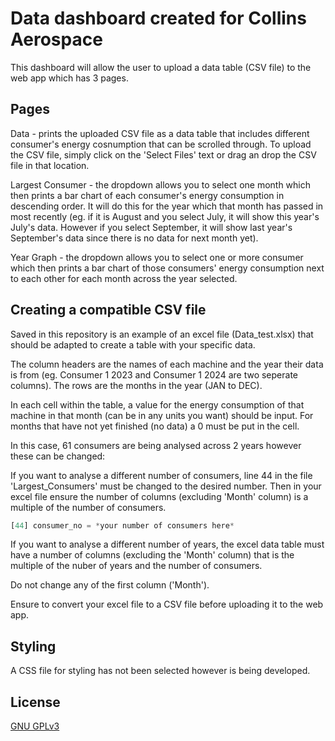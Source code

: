 # Data dashboard created for Collins Aerospace

This dashboard will allow the user to upload a data table (CSV file) to the web app which has 3 pages.

## Pages
Data - prints the uploaded CSV file as a data table that includes different consumer's energy cosnumption that can be scrolled through. To upload the CSV file, simply click on the 'Select Files' text or drag an drop the CSV file in that location.

Largest Consumer - the dropdown allows you to select one month which then prints a bar chart of each consumer's energy consumption in descending order. It will do this for the year which that month has passed in most recently (eg. if it is August and you select July, it will show this year's July's data. However if you select September, it will show last year's September's data since there is no data for next month yet).

Year Graph - the dropdown allows you to select one or more consumer which then prints a bar chart of those consumers' energy consumption next to each other for each month across the year selected.

## Creating a compatible CSV file
Saved in this repository is an example of an excel file (Data_test.xlsx) that should be adapted to create a table with your specific data. 

The column headers are the names of each machine and the year their data is from (eg. Consumer 1 2023 and Consumer 1 2024 are two seperate columns). The rows are the months in the year (JAN to DEC).

In each cell within the table, a value for the energy consumption of that machine in that month (can be in any units you want) should be input. For months that have not yet finished (no data) a 0 must be put in the cell.

In this case, 61 consumers are being analysed across 2 years however these can be changed:

If you want to analyse a different number of consumers, line 44 in the file 'Largest_Consumers' must be changed to the desired number. Then in your excel file ensure the number of columns (excluding 'Month' column) is a multiple of the number of consumers.
```python
[44] consumer_no = *your number of consumers here*
```

If you want to analyse a different number of years, the excel data table must have a number of columns (excluding the 'Month' column) that is the multiple of the nuber of years and the number of consumers. 

Do not change any of the first column ('Month').

Ensure to convert your excel file to a CSV file before uploading it to the web app.

## Styling
A CSS file for styling has not been selected however is being developed. 

## License
[GNU GPLv3](https://choosealicense.com/licenses/gpl-3.0/)
